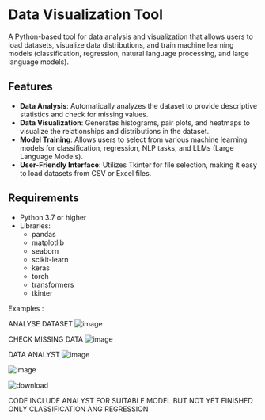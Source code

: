 # Data Visualization Tool

A Python-based tool for data analysis and visualization that allows users to load datasets, visualize data distributions, and train machine learning models (classification, regression, natural language processing, and large language models).

## Features

- **Data Analysis**: Automatically analyzes the dataset to provide descriptive statistics and check for missing values.
- **Data Visualization**: Generates histograms, pair plots, and heatmaps to visualize the relationships and distributions in the dataset.
- **Model Training**: Allows users to select from various machine learning models for classification, regression, NLP tasks, and LLMs (Large Language Models).
- **User-Friendly Interface**: Utilizes Tkinter for file selection, making it easy to load datasets from CSV or Excel files.

## Requirements

- Python 3.7 or higher
- Libraries:
  - pandas
  - matplotlib
  - seaborn
  - scikit-learn
  - keras
  - torch
  - transformers
  - tkinter





Examples :

ANALYSE DATASET
![image](https://github.com/user-attachments/assets/7ca86ba1-00a5-48c8-bc5c-94f5a901e820)

CHECK MISSING DATA
![image](https://github.com/user-attachments/assets/2c530f6a-493a-4f41-8e1e-7a23257236f2)


DATA ANALYST
![image](https://github.com/user-attachments/assets/bde15e69-471a-474d-a5a7-b0d2d8a0cfff)

![image](https://github.com/user-attachments/assets/08e14cf6-1d04-4146-af49-0221246feeae)

![download](https://github.com/user-attachments/assets/ac032f23-35d7-42fd-9fca-3f35ec832bcc)


CODE INCLUDE ANALYST FOR SUITABLE MODEL BUT NOT YET FINISHED ONLY CLASSIFICATION ANG REGRESSION






